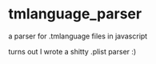 tmlanguage_parser
=================

a parser for .tmlanguage files in javascript


turns out I wrote a shitty .plist parser :)
